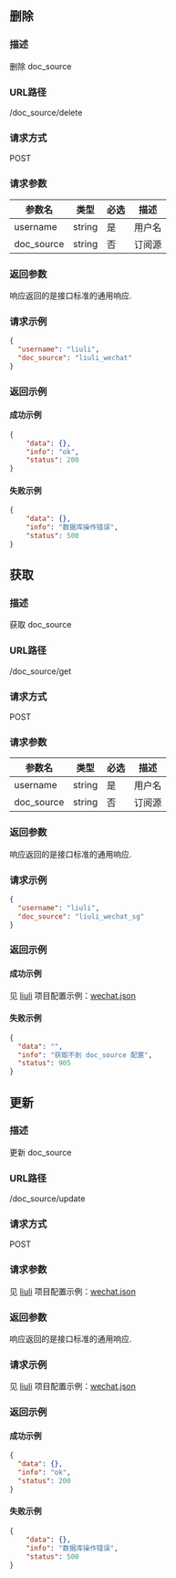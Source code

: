 ## 删除

### 描述

删除 doc_source

### URL路径

/doc_source/delete

### 请求方式

POST

### 请求参数

| 参数名     | 类型   | 必选 | 描述   |
| ---------- | ------ | ---- | ------ |
| username   | string | 是   | 用户名 |
| doc_source | string | 否   | 订阅源 |

### 返回参数

响应返回的是接口标准的通用响应.

### 请求示例

```json
{
  "username": "liuli",
  "doc_source": "liuli_wechat"
}
```

### 返回示例

#### 成功示例

```json
{
    "data": {},
    "info": "ok",
    "status": 200
}
```

#### 失败示例

```json
{
    "data": {},
    "info": "数据库操作错误",
    "status": 500
}
```

## 获取

### 描述

获取 doc_source

### URL路径

/doc_source/get

### 请求方式

POST

### 请求参数

| 参数名     | 类型   | 必选 | 描述   |
| ---------- | ------ | ---- | ------ |
| username   | string | 是   | 用户名 |
| doc_source | string | 否   | 订阅源 |

### 返回参数

响应返回的是接口标准的通用响应.

### 请求示例

```json
{
  "username": "liuli",
  "doc_source": "liuli_wechat_sg"
}
```

### 返回示例

#### 成功示例

见 [liuli](https://github.com/howie6879/liuli) 项目配置示例：[wechat.json](https://github.com/howie6879/liuli/blob/main/liuli_config/wechat.json)

#### 失败示例

```json
{
  "data": "",
  "info": "获取不到 doc_source 配置",
  "status": 905
}
```

## 更新

### 描述

更新 doc_source

### URL路径

/doc_source/update

### 请求方式

POST

### 请求参数

见 [liuli](https://github.com/howie6879/liuli) 项目配置示例：[wechat.json](https://github.com/howie6879/liuli/blob/main/liuli_config/wechat.json)

### 返回参数

响应返回的是接口标准的通用响应.

### 请求示例

见 [liuli](https://github.com/howie6879/liuli) 项目配置示例：[wechat.json](https://github.com/howie6879/liuli/blob/main/liuli_config/wechat.json)

### 返回示例

#### 成功示例

```json
{
  "data": {},
  "info": "ok",
  "status": 200
}
```

#### 失败示例

```json
{
    "data": {},
    "info": "数据库操作错误",
    "status": 500
}
```

